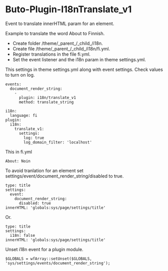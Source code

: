 # Buto-Plugin-I18nTranslate_v1


<p>Event to translate innerHTML param for an element.</p>


<p>Example to translate the word About to Finnish.</p>
<ul>
<li>Create folder /theme/_parent_/_child_/i18n.
<li>Create file /theme/_parent_/_child_/i18n/fi.yml.
<li>Register translations in the file fi.yml.
<li>Set the event listener and the i18n param in theme settings.yml.
</ul>
<p>This settings in theme settings.yml along with event settings. Check values to turn on log.</p>

```
events:
  document_render_string:
    -
      plugin: i18n/translate_v1
      method: translate_string

```
```
i18n:
  language: fi
plugin:
  i18n:
    translate_v1:
      settings:
        log: true
        log_domain_filter: 'localhost'

```

<p>This in fi.yml</p>

```
About: Noin
```

<p>To avoid tranlation for an element set settings/event/document_render_string/disabled to true.</p>

```
type: title
settings:
  event:
    document_render_string:
      disabled: true
innerHTML: 'globals:sys/page/settings/title'
```

<p>Or.</p>

```
type: title
settings:
  i18n: false
innerHTML: 'globals:sys/page/settings/title'
```


<p>Unset i18n event for a plugin module.</p>

```
$GLOBALS = wfArray::setUnset($GLOBALS, 'sys/settings/events/document_render_string');
```

